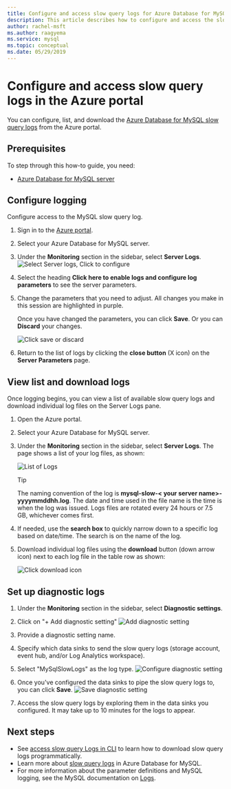 ```yaml
---
title: Configure and access slow query logs for Azure Database for MySQL in Azure portal
description: This article describes how to configure and access the slow logs in Azure Database for MySQL from the Azure portal.
author: rachel-msft
ms.author: raagyema
ms.service: mysql
ms.topic: conceptual
ms.date: 05/29/2019
---
```


# Configure and access slow query logs in the Azure portal

You can configure, list, and download the [Azure Database for MySQL slow query logs](concepts-server-logs.md) from the Azure portal.

## Prerequisites
To step through this how-to guide, you need:
- [Azure Database for MySQL server](quickstart-create-mysql-server-database-using-azure-portal.md)

## Configure logging
Configure access to the MySQL slow query log. 

1. Sign in to the [Azure portal](https://portal.azure.com/).

2. Select your Azure Database for MySQL server.

3. Under the **Monitoring** section in the sidebar, select **Server Logs**. 
   ![Select Server logs, Click to configure](./media/howto-configure-server-logs-in-portal/1-select-server-logs-configure.png)

4. Select the heading **Click here to enable logs and configure log parameters** to see the server parameters.

5. Change the parameters that you need to adjust. All changes you make in this session are highlighted in purple. 

   Once you have changed the parameters, you can click **Save**. Or you can **Discard** your changes.

   ![Click save or discard](./media/howto-configure-server-logs-in-portal/3-save-discard.png)

6. Return to the list of logs by clicking the **close button** (X icon) on the **Server Parameters** page.

## View list and download logs
Once logging begins, you can view a list of available slow query logs and download individual log files on the Server Logs pane.

1. Open the Azure portal.

2. Select your Azure Database for MySQL server.

3. Under the **Monitoring** section in the sidebar, select **Server Logs**. The page shows a list of your log files, as shown:

   ![List of Logs](./media/howto-configure-server-logs-in-portal/4-server-logs-list.png)

   > [!TIP]
   > The naming convention of the log is **mysql-slow-< your server name>-yyyymmddhh.log**. The date and time used in the file name is the time is when the log was issued. Logs files are rotated every 24 hours or 7.5 GB, whichever comes first.

4. If needed, use the **search box** to quickly narrow down to a specific log based on date/time. The search is on the name of the log.

5. Download individual log files using the **download** button (down arrow icon) next to each log file in the table row as shown:

   ![Click download icon](./media/howto-configure-server-logs-in-portal/5-download.png)

## Set up diagnostic logs

1. Under the **Monitoring** section in the sidebar, select **Diagnostic settings**.

1. Click on "+ Add diagnostic setting"
![Add diagnostic setting](./media/howto-configure-server-logs-in-portal/add-diagnostic-setting.png)

1. Provide a diagnostic setting name.

1. Specify which data sinks to send the slow query logs (storage account, event hub, and/or Log Analytics workspace).

1. Select "MySqlSlowLogs" as the log type.
![Configure diagnostic setting](./media/howto-configure-server-logs-in-portal/configure-diagnostic-setting.png)

1. Once you've configured the data sinks to pipe the slow query logs to, you can click **Save**.
![Save diagnostic setting](./media/howto-configure-server-logs-in-portal/save-diagnostic-setting.png)

1. Access the slow query logs by exploring them in the data sinks you configured. It may take up to 10 minutes for the logs to appear.

## Next steps
- See [access slow query Logs in CLI](howto-configure-server-logs-in-cli.md) to learn how to download slow query logs programmatically.
- Learn more about [slow query logs](concepts-server-logs.md) in Azure Database for MySQL.
- For more information about the parameter definitions and MySQL logging, see the MySQL documentation on [Logs](https://dev.mysql.com/doc/refman/5.7/en/slow-query-log.html).